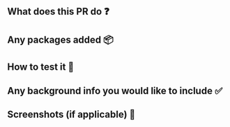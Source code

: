 ## What does this PR do :question:



## Any packages added :package:



## How to test it :microscope:



## Any background info you would like to include :white_check_mark:



## Screenshots (if applicable) :camera_flash:
